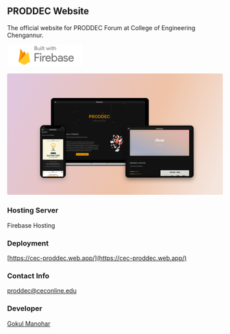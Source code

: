 ## PRODDEC Website
The official website for PRODDEC Forum at College of Engineering Chengannur. 
   
[![Firebase](built-with-firebase.svg)](https://firebase.google.com/) 

<p align="center">
  <img src="proddec-website-on-devices.png" alt="proddec-website-on-devices"/>
</p>


### Hosting Server  
Firebase Hosting

### Deployment
[https://cec-proddec.web.app/](https://cec-proddec.web.app/)

### Contact Info
[proddec@ceconline.edu](mailto:proddec@ceconline.edu)


### Developer
[Gokul Manohar](mailto:dev.gokulmanohar@gmail.com)

